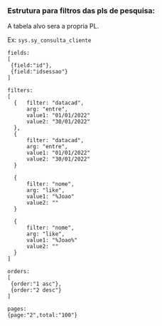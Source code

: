 ### Estrutura para filtros das pls de pesquisa:

A tabela alvo sera a propria PL.

Ex: `sys.sy_consulta_cliente` 

```
fields: 
[
 {field:"id"},
 {field:"idsessao"}
]

filters:
[
  {   filter: "datacad",
      arg: "entre",
      value1: "01/01/2022"
      value2: "30/01/2022"
  },
  {
      filter: "datacad",
      arg: "entre",
      value1: "01/01/2022"
      value2: "30/01/2022"
  }
  
  {
      filter: "nome",
      arg: "like",
      value1: "%Joao"
      value2: ""
  }
  
  {
      filter: "nome",
      arg: "like",
      value1: "%Joao%"
      value2: ""
  }
]
 
orders:
[
 {order:"1 asc"},
 {order:"2 desc"}
]

pages:
{page:"2",total:"100"}
```
